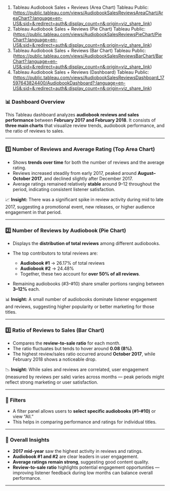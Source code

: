 1) Tableau Audiobook Sales + Reviews (Area Chart)
Tableau Public: (https://public.tableau.com/views/AudiobookSalesReviewsAreaChart/AreaChart?:language=en-US&:sid=&:redirect=auth&:display_count=n&:origin=viz_share_link)
2) Tableau Audiobook Sales + Reviews (Pie Chart)
Tableau Public: (https://public.tableau.com/views/AudiobookSalesReviewsPieChart/PieChart?:language=en-US&:sid=&:redirect=auth&:display_count=n&:origin=viz_share_link)
3) Tableau Audiobook Sales + Reviews (Bar Chart)
Tableau Public: (https://public.tableau.com/views/AudiobookSalesReviewsBarChart/BarChart?:language=en-US&:sid=&:redirect=auth&:display_count=n&:origin=viz_share_link)
4) Tableau Audiobook Sales + Reviews (Dashboard)
Tableau Public: (https://public.tableau.com/views/AudiobookSalesReviewsDashboard_17597643824400/AudiobookDashboard?:language=en-US&:sid=&:redirect=auth&:display_count=n&:origin=viz_share_link)

### 📊 **Dashboard Overview**

This Tableau dashboard analyzes **audiobook reviews and sales performance** between **February 2017 and February 2018**.
It consists of **three main charts** that visualize review trends, audiobook performance, and the ratio of reviews to sales.

---

### 1️⃣ **Number of Reviews and Average Rating (Top Area Chart)**

* Shows **trends over time** for both the number of reviews and the average rating.
* Reviews increased steadily from early 2017, peaked around **August–October 2017**, and declined slightly after December 2017.
* Average ratings remained relatively **stable** around 9–12 throughout the period, indicating consistent listener satisfaction.

📈 **Insight:** There was a significant spike in review activity during mid to late 2017, suggesting a promotional event, new releases, or higher audience engagement in that period.

---

### 2️⃣ **Number of Reviews by Audiobook (Pie Chart)**

* Displays the **distribution of total reviews** among different audiobooks.
* The top contributors to total reviews are:

  * **Audiobook #1** → 26.17% of total reviews
  * **Audiobook #2** → 24.48%
  * Together, these two account for **over 50% of all reviews**.
* Remaining audiobooks (#3–#10) share smaller portions ranging between **3–12%** each.

📊 **Insight:** A small number of audiobooks dominate listener engagement and reviews, suggesting higher popularity or better marketing for those titles.

---

### 3️⃣ **Ratio of Reviews to Sales (Bar Chart)**

* Compares the **review-to-sale ratio** for each month.
* The ratio fluctuates but tends to hover around **0.08 (8%)**.
* The highest review/sales ratio occurred around **October 2017**, while February 2018 shows a noticeable drop.

📉 **Insight:** While sales and reviews are correlated, user engagement (measured by reviews per sale) varies across months — peak periods might reflect strong marketing or user satisfaction.

---

### 🧩 **Filters**

* A filter panel allows users to **select specific audiobooks (#1–#10)** or view “All.”
* This helps in comparing performance and ratings for individual titles.

---

### 🧠 **Overall Insights**

* **2017 mid-year** saw the highest activity in reviews and ratings.
* **Audiobook #1 and #2** are clear leaders in user engagement.
* **Average ratings remain strong**, suggesting good content quality.
* **Review-to-sale ratio** highlights potential engagement opportunities — improving listener feedback during low months can balance overall performance.

---


